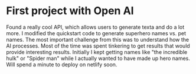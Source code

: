 # First project with Open AI

Found a really cool API, which allows users to generate texta and do a lot more. I modified the quickstart code to generate superhero names vs. pet names. 
The most important challenge from this was to understand how the AI processes. Most of the time was spent tinkering to get results that would provide interesting results. Initially I kept getting names like "the incredible hulk" or "Spider man" while I actually wanted to have made up hero names. 
Will spend a minute to deploy on netlify soon. 